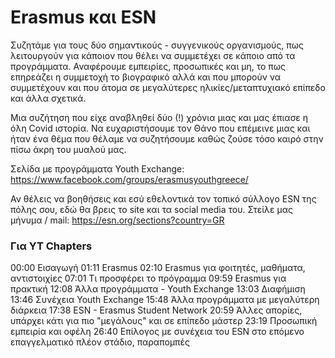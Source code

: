 # Erasmus και ESN

Συζητάμε για τους δύο σημαντικούς - συγγενικούς οργανισμούς, πως λειτουργούν για κάποιον που θέλει να συμμετέχει σε κάποιο από τα προγράμματα. Αναφέρουμε εμπειρίες, προσωπικές και μη, το πως επηρεάζει η συμμετοχή το βιογραφικό αλλά και που μπορούν να συμμετέχουν και που άτομα σε μεγαλύτερες ηλικίες/μεταπτυχιακό επίπεδο και άλλα σχετικά.

Μια συζήτηση που είχε αναβληθεί δύο (!) χρόνια μιας και μας έπιασε η όλη Covid ιστορία. Να ευχαριστήσουμε τον Θάνο που επέμεινε μιας και ήταν ένα θέμα που θέλαμε να συζητήσουμε καθώς ζούσε τόσο καιρό στην πίσω άκρη του μυαλού μας.

Σελίδα με προγράμματα Youth Exchange: https://www.facebook.com/groups/erasmusyouthgreece/

Αν θέλεις να βοηθήσεις και εσύ εθελοντικά τον τοπικό σύλλογο ESN της πόλης σου, εδώ θα βρεις το site και τα social media του. Στείλε μας μήνυμα / mail: https://esn.org/sections?country=GR

### Για YT Chapters

00:00 Εισαγωγή
01:11 Erasmus
02:10 Erasmus για φοιτητές, μαθήματα, αντιστοιχίες
07:01 Τι προσφέρει το πρόγραμμα
09:59 Erasmus για πρακτική
12:08 Άλλα προγράμματα - Youth Exchange
13:03 Διαφήμιση
13:46 Συνέχεια Youth Exchange
15:48 Άλλα προγράμματα με μεγαλύτερη διάρκεια
17:38 ESN - Erasmus Student Network
20:59 Άλλες απορίες, υπάρχει κάτι για πιο "μεγάλους" και σε επίπεδο μάστερ
23:19 Προσωπική εμπειρία και οφέλη
26:40 Επίλογος με συνέχεια του ESN στο επόμενο επαγγελματικό πλέον στάδιο, παραπομπές

